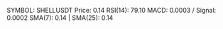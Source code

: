 SYMBOL: SHELLUSDT
Price: 0.14
RSI(14): 79.10
MACD: 0.0003 / Signal: 0.0002
SMA(7): 0.14 | SMA(25): 0.14
